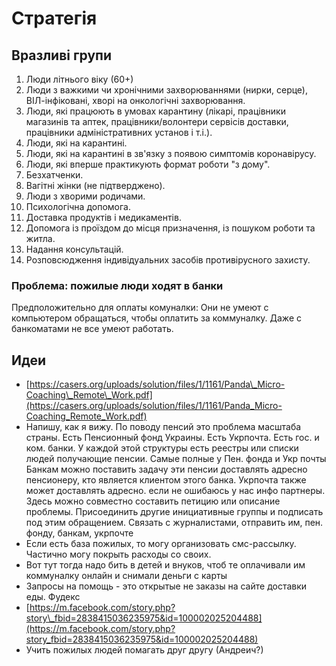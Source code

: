 # Стратегія

## Вразливі групи

1. Люди літнього віку \(60+\)
2. Люди з важкими чи хронічними захворюваннями \(нирки, серце\), ВІЛ-інфіковані, хворі на онкологічні захворювання.
3. Люди, які працюють в умовах карантину \(лікарі, працівники магазинів та аптек, працівники/волонтери сервісів доставки, працівники адміністративних установ і т.і.\).
4. Люди, які на карантині.
5. Люди, які на карантині в зв'язку з появою симптомів коронавірусу.
6. Люди, які вперше практикують формат роботи "з дому".
7. Безхатченки.
8. Вагітні жінки \(не підтверджено\).
9. Люди з хворими родичами.
10. Психологічна допомога.
11. Доставка продуктів і медикаментів.
12. Допомога із проїздом до місця призначення, із пошуком роботи та житла.
13. Надання консультацій.
14. Розповсюдження індивідуальних засобів противірусного захисту.

### Проблема: пожилые люди ходят в банки

Предположительно для оплаты комуналки: Они не умеют с компьютером обращаться, чтобы оплатить за коммуналку. Даже с банкоматами не все умеют работать.

## Идеи

* [https://casers.org/uploads/solution/files/1/1161/Panda\_Micro-Coaching\_Remote\_Work.pdf](https://casers.org/uploads/solution/files/1/1161/Panda_Micro-Coaching_Remote_Work.pdf)
* Напишу, как я вижу. По поводу пенсий это проблема масштаба страны. Есть Пенсионный фонд Украины. Есть Укрпочта. Есть гос. и ком. банки. У каждой этой структуры есть реестры или списки людей получающие пенсии. Самые полные у Пен. фонда и Укр почты Банкам можно поставить задачу эти пенсии доставлять адресно пенсионеру, кто является клиентом этого банка. Укрпочта также может доставлять адресно. если не ошибаюсь у нас инфо партнеры. Здесь можно совместно составить петицию или описание проблемы. Присоединить другие инициативные группы и подписать под этим обращением. Связать с журналистами, отправить им, пен. фонду, банкам, укрпочте
* Если есть база пожилых, то могу организовать смс-рассылку. Частично могу покрыть расходы со своих.
* Вот тут тогда надо бить в детей и внуков, чтоб те оплачивали им коммуналку онлайн и снимали деньги с карты
* Запросы на помощь - это открытые не заказы на сайте доставки еды. Фудекс
* [https://m.facebook.com/story.php?story\_fbid=2838415036235975&id=100002025204488](https://m.facebook.com/story.php?story_fbid=2838415036235975&id=100002025204488)
* Учить пожилых людей помагать друг другу \(Андреич?\)

